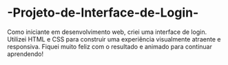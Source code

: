 # -Projeto-de-Interface-de-Login-
Como iniciante em desenvolvimento web, criei uma interface de login. Utilizei HTML e CSS para construir uma experiência visualmente atraente e responsiva. Fiquei muito feliz com o resultado e animado para continuar aprendendo!
